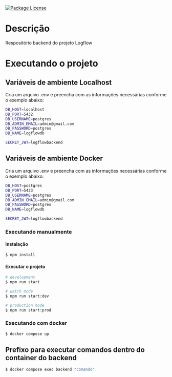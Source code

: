 <a href="https://www.npmjs.com/~nestjscore" target="_blank"><img src="https://img.shields.io/npm/l/@nestjs/core.svg" alt="Package License" /></a>

# Descrição

Respositório backend do projeto Logflow

# Executando o projeto

## Variáveis de ambiente Localhost
Cria um arquivo .env e preencha com as informações necessárias conforme o exemplo abaixo:
```bash
DB_HOST=localhost
DB_PORT=5432
DB_USERNAME=postgres
DB_ADMIN_EMAIL=admin@gmail.com
DB_PASSWORD=postgres
DB_NAME=logflowdb

SECRET_JWT=logflowbackend
```

## Variáveis de ambiente Docker
Cria um arquivo .env e preencha com as informações necessárias conforme o exemplo abaixo:
```bash
DB_HOST=postgres
DB_PORT=5433
DB_USERNAME=postgres
DB_ADMIN_EMAIL=admin@gmail.com
DB_PASSWORD=postgres
DB_NAME=logflowdb

SECRET_JWT=logflowbackend
```

### Executando manualmente
#### Instalação
```bash
$ npm install
```

#### Executar o projeto
```bash
# development
$ npm run start

# watch mode
$ npm run start:dev

# production mode
$ npm run start:prod
```

### Executando com docker
```bash
$ docker compose up
```

## Prefixo para executar comandos dentro do container do backend
```bash
$ docker compose exec backend "comando"
```
